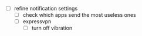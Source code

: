 - [ ] refine notification settings
	- [ ] check which apps send the most useless ones
	- [ ] expressvpn 
		- [ ] turn off vibration
<!--stackedit_data:
eyJoaXN0b3J5IjpbLTcyNzY3Njk4MV19
-->